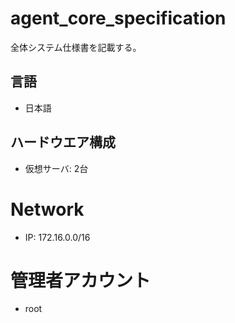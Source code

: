 # agent_core_specification
全体システム仕様書を記載する。

## 言語
- 日本語

## ハードウエア構成

* 仮想サーバ: 2台

# Network

* IP: 172.16.0.0/16

# 管理者アカウント

* root

